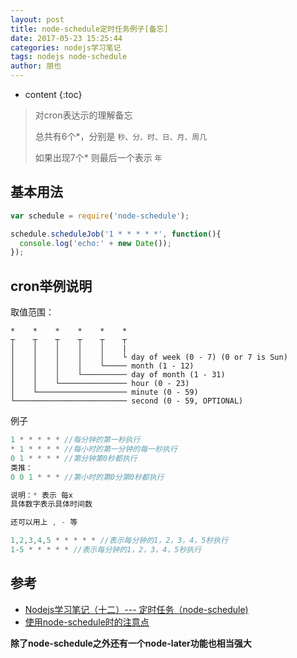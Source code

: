 ```yaml
---
layout: post
title: node-schedule定时任务例子[备忘]
date: 2017-05-23 15:25:44
categories: nodejs学习笔记
tags: nodejs node-schedule
author: 朋也
---
```


* content
{:toc}

> 对cron表达示的理解备忘
>
> 总共有6个*，分别是 `秒、分、时、日、月、周几`
>
> 如果出现7个* 则最后一个表示 `年`

## 基本用法

```js
var schedule = require('node-schedule');

schedule.scheduleJob('1 * * * * *', function(){
  console.log('echo:' + new Date());
});

```




## cron举例说明

取值范围：

```
*    *    *    *    *    *
┬    ┬    ┬    ┬    ┬    ┬
│    │    │    │    │    |
│    │    │    │    │    └ day of week (0 - 7) (0 or 7 is Sun)
│    │    │    │    └───── month (1 - 12)
│    │    │    └────────── day of month (1 - 31)
│    │    └─────────────── hour (0 - 23)
│    └──────────────────── minute (0 - 59)
└───────────────────────── second (0 - 59, OPTIONAL)
```

例子

```js
1 * * * * * //每分钟的第一秒执行
* 1 * * * * //每小时的第一分钟的每一秒执行
0 1 * * * * //第分钟第0秒都执行
类推：
0 0 1 * * * //第小时的第0分第0秒都执行

说明：* 表示 每x
具体数字表示具体时间数

还可以用上 , - 等

1,2,3,4,5 * * * * * //表示每分钟的1，2，3，4，5秒执行
1-5 * * * * * //表示每分钟的1，2，3，4，5秒执行
```

## 参考

- [Nodejs学习笔记（十二）--- 定时任务（node-schedule)](http://www.cnblogs.com/zhongweiv/p/node_schedule.html)
- [使用node-schedule时的注意点](http://www.tuicool.com/articles/2umMBfz)

**除了node-schedule之外还有一个node-later功能也相当强大**
